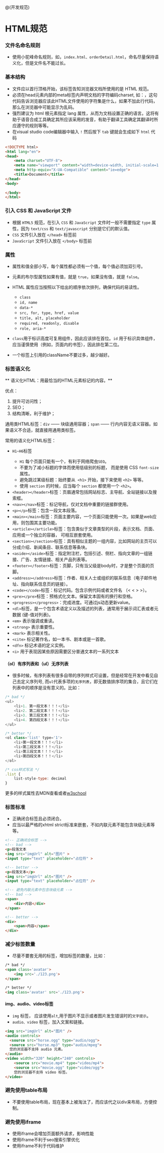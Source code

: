 @(开发规范)

# HTML规范

### 文件名命名规则

- 使用小驼峰命名规则，如，`index.html、orderDetail.html`，命名尽量保持语义化，但是文件名不能过长。

### 基本结构
- 文件应以<!DOCTYPE html>首行顶格开始，该标签告知浏览器文档所使用的是 HTML 规范。
- 必须在head元素内部的meta标签内声明文档的字符编码charset, 如：<meta charset="UTF-8">，这句代码告诉浏览器应该此HTML文件使用的字符集是什么，如果不加此行代码，那么在浏览器中可能显示为乱码。
- 强烈建议为 html 根元素指定 lang 属性，从而为文档设置正确的语言。这将有助于语音合成工具确定其所应该采用的发音，有助于翻译工具确定其翻译时所应遵守的规则等等。
- 在visual studio code编辑器中输入 `!` 然后按下 `tab` 键就会生成如下 `html` 代码
```html
<!DOCTYPE html>
<html lang="en">
<head>
    <meta charset="UTF-8">
    <meta name="viewport" content="width=device-width, initial-scale=1.0">
    <meta http-equiv="X-UA-Compatible" content="ie=edge">
    <title>Document</title>
</head>
<body>
    
</body>
</html>
```

### 引入 CSS 和 JavaScript 文件

- 根据 `HTML5` 规范，在引入 `CSS` 和 `JavaScript` 文件时一般不需要指定 `type` 属性，因为 `text/css` 和 `text/javascript` 分别是它们的默认值。
- `CSS` 文件引入放在 `</head>` 标签前
- `JavaScript` 文件引入放在 `</body>` 标签前


### 属性

- 属性和值全部小写，每个属性都必须有一个值，每个值必须加双引号。
- 元素的布尔型属性如果有值，就是 `true`，如果没有值，就是 `false`。
- HTML 属性应当按照以下给出的顺序依次排列，确保代码的易读性。
	- `class`
	- `id, name`
	- `data-*`
	- `src, for, type, href, value`
	- `title, alt, placeholder`
	- `required, readonly, disable`
	- `role, aria-*`

- `class`用于标识高度可复用组件，因此应该排在首位。`id` 用于标识具体组件，应当谨慎使用（例如，页面内的书签），因此排在第二位。
- 一个标签上引用的className不要过多，越少越好。

### 标签语义化

** 语义化HTML：用最恰当的HTML元素标记的内容。**

优点：
1. 提升可访问性；
2. SEO；
3. 结构清晰，利于维护；

通用类HTML标签：`div` —— 块级通用容器；`span` —— 行内内容无语义容器。如果语义不合适，就直接用通用类标签。

常用的语义化HTML标签：
- `H1~H6`标签
	> 
	- `H1` 每个页面只能有一个，有利于网络爬虫`SEO`。
	- 不要为了减小标题的字体而使用低级别的标题， 而是使用 CSS `font-size` 属性。
	- 避免跳过某级标题：始终要从` <h1>` 开始，接下来使用 `<h2>` 等等。
	- 使用 `section` 的时候，应当每个 `section` 都使用一个 `<h2>`。
- `<header></header>`标签：页眉通常包括网站标志、主导航、全站链接以及搜索框。
- `<nav></nav>`标签：标记导航，仅对文档中重要的链接群使用。
- `<p></p>`标签：包含一段文本段落。
- `<main></main>`标签：页面主要内容，一个页面只能使用一次。如果是web应用，则包围其主要功能。
- `<article></article>`标签：包含类似于文章类型的片段，表示文档、页面、应用或一个独立的容器， 可相互嵌套使用。
- `<section></section>`标签：具有相似主题的一组内容，比如网站的主页可以分成介绍、新闻条目、联系信息等条块。
- `<aside></aside>`标签：指定附注栏，包括引述、侧栏、指向文章的一组链接、广告、友情链接、相关产品列表等。
- `<footer></footer>`标签：页脚，只有当父级是body时，才是整个页面的页脚。
- `<address></address>`标签：作者、相关人士或组织的联系信息（电子邮件地址、指向联系信息页的链接）。
- `<code></code>`标签：标记代码。包含示例代码或者文件名 （< &lt;  > &gt;）。
- `<pre></pre>`标签：预格式化文本。保留文本固有的换行和空格。
- `<progress></progress>`：完成进度。可通过js动态更新value。
- `<dl>`标签，是一个包含术语定义以及描述的列表，通常用于展示词汇表或者元数据 (键-值对列表)。
- `<em>` 表示强调或重读。
- `<strong>` 表示重要性。
- `<mark>` 表示相关性。
- `<cite>` 标记著作名，如一本书、剧本或是一首歌。
- `<dfn>` 标记术语的定义实例。
- `<i>` 用于表现因某些原因需要区分普通文本的一系列文本

#### （ol）有序列表和（ul）无序列表

- 很多时候，有序列表有很多自带的序列样式可设置，但是经常在开发中看见自己去定义序列号, 而`ul`代表多项的`无序列表`，即无数值排序项的集合，且它们在列表中的顺序是没有意义的。比如：
```js
/* bad */
<ul>
	<li>1. 第一段文本！！！</li>
	<li>2. 第二段文本！！！</li>
	<li>3. 第三段文本！！！</li>
	<li>4. 第四段文本！！！</li>
</ul>

/* better */
<ol class='list' type='1'>
	<li>第一段文本！！！</li>
	<li>第二段文本！！！</li>
	<li>第三段文本！！！</li>
	<li>第四段文本！！！</li>
</ol>

/* css样式写法 */
.list {
	list-style-type: decimal
}
```
更多的样式属性去MDN查看或者[w3school](http://www.w3school.com.cn/cssref/pr_list-style-type.asp)

### 标签标准

- 正确闭合标签且必须闭合。
- 应当以最严格的xhtml strict标准来嵌套，不如内联元素不能包含块级元素等等。

```HTML
<!-- 正确闭合标签 -->
<!-- bad -->
<p>段落文本
<img src="imgUrl" alt="图片" >
<input type="text" placeholder="占位符" >

<!-- better -->
<p>段落文本</p>
<img src="imgUrl" alt="图片" />
<input type="text" placeholder="占位符" />

<!-- 避免内联元素中包含块级元素 -->
<!-- bad -->
<span>
	<div>内容</div>
</span>

<!-- better -->
<div>
	<span>内容</span>
</div>
```

### 减少标签数量

- 尽量不要套无用的标签，增加标签的数量，比如：
```html
/* bad */
<span class='avatar'>
	<img src='./123.png'>
</span>

/* better */
<img class='avatar' src='./123.png'>
```

#### img、audio、video标签

- `img` 标签， 应该使用`alt`,用于图片不显示或者图片发生错误时的`文字提示`。
- `audio、video` 标签，加入文案和链接。
```html
<img src="imgUrl" alt="图片" />
<audio controls>
  <source src="horse.ogg" type="audio/ogg">
  <source src="horse.mp3" type="audio/mpeg">
  您的浏览器不支持 audio 元素。
</audio>
<video width="320" height="240" controls>
    <source src="movie.mp4" type="video/mp4">
    <source src="movie.ogg" type="video/ogg">
    您的浏览器不支持 video 标签。
</video>
```

### 避免使用table布局

- 不要使用table布局，现在基本上被淘汰了，而应该代之以div来布局，方便控制。

### 避免使用iframe

- 使用iframe会增加页面额外请求，影响性能
- 使用iframe不利于seo搜索引擎优化
- 使用iframe不利于代码维护
